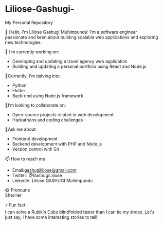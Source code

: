 # Liliose-Gashugi-
My Personal Repository

👋 Hello, I'm Liliose Gashugi Muhimpundu!
I'm a software engineer passionate and keen about building scalable web applications and exploring new technologies.

🔭 I’m currently working on:
- Developing and updating a travel agency web application
- Building and updating a personal portfolio using React and Node.js

🌱Currently, I'm delving into:
- Python
- Flutter
- Back-end using Node.js framework


👯I’m looking to collaborate on:
- Open-source projects related to web development
- Hackathons and coding challenges

💬Ask me about:
- Frontend development
- Backend development with PHP and Node.js
- Version control with Git

📫 How to reach me
- Email:gashugililiose@gmail.com
- Twitter: @GashugiLiliose
- LinkedIn: Liliose GASHUGI Muhimpundu

😄 Pronouns  
She/Her

⚡ Fun fact  
I can solve a Rubik's Cube blindfolded faster than I can tie my shoes.  Let's just say, I have some interesting stories to tell!
